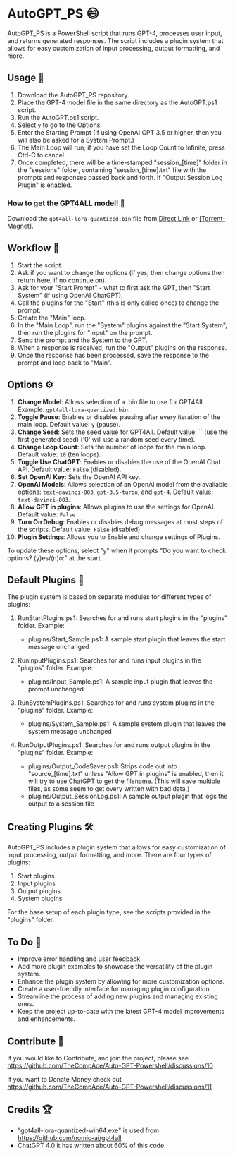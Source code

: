 # AutoGPT_PS 😄

AutoGPT_PS is a PowerShell script that runs GPT-4, processes user input, and returns generated responses. The script includes a plugin system that allows for easy customization of input processing, output formatting, and more.

## Usage 🚀

1. Download the AutoGPT_PS repository.
2. Place the GPT-4 model file in the same directory as the AutoGPT.ps1 script.
3. Run the AutoGPT.ps1 script.
4. Select `y` to go to the Options.
5. Enter the Starting Prompt (If using OpenAI GPT 3.5 or higher, then you will also be asked for a System Prompt.)
6. The Main Loop will run; if you have set the Loop Count to Infinite, press Ctrl-C to cancel.
7. Once completed, there will be a time-stamped "session_[time]" folder in the "sessions" folder, containing "session_[time].txt" file with the prompts and responses passed back and forth. If "Output Session Log Plugin" is enabled.

### How to get the GPT4ALL model! 💾
Download the `gpt4all-lora-quantized.bin` file from [Direct Link](https://the-eye.eu/public/AI/models/nomic-ai/gpt4all/gpt4all-lora-quantized.bin) or [[Torrent-Magnet]](https://tinyurl.com/gpt4all-lora-quantized).

## Workflow 🔄

1. Start the script.
2. Ask if you want to change the options (if yes, then change options then return here, if no continue on).
3. Ask for your "Start Prompt" - what to first ask the GPT, then "Start System" (if using OpenAI ChatGPT).
4. Call the plugins for the "Start" (this is only called once) to change the prompt.
5. Create the "Main" loop.
6. In the "Main Loop", run the "System" plugins against the "Start System", then run the plugins for "Input" on the prompt.
7. Send the prompt and the System to the GPT.
8. When a response is received, run the "Output" plugins on the response.
9. Once the response has been processed, save the response to the prompt and loop back to "Main".

## Options ⚙️

1. **Change Model**: Allows selection of a .bin file to use for GPT4All. Example: `gpt4all-lora-quantized.bin`.
2. **Toggle Pause**: Enables or disables pausing after every iteration of the main loop. Default value: `y` (pause).
3. **Change Seed**: Sets the seed value for GPT4All. Default value: `` (use the first generated seed) ('0' will use a random seed every time).
4. **Change Loop Count**: Sets the number of loops for the main loop. Default value: `10` (ten loops).
5. **Toggle Use ChatGPT**: Enables or disables the use of the OpenAI Chat API. Default value: `False` (disabled).
6. **Set OpenAI Key**: Sets the OpenAI API key.
7. **OpenAI Models**: Allows selection of an OpenAI model from the available options: `text-davinci-003`, `gpt-3.5-turbo`, and `gpt-4`. Default value: `text-davinci-003`.
8. **Allow GPT in plugins**: Allows plugins to use the settings for OpenAI. Default value: `False`
9. **Turn On Debug**: Enables or disables debug messages at most steps of the scripts. Default value: `False` (disabled).
10. **Plugin Settings**: Allows you to Enable and change settings of Plugins.

To update these options, select "y" when it prompts "Do you want to check options? (y)es/(n)o:" at the start.

## Default Plugins 🔌

The plugin system is based on separate modules for different types of plugins:

1. RunStartPlugins.ps1: Searches for and runs start plugins in the "plugins" folder. Example:
   - plugins/Start_Sample.ps1: A sample start plugin that leaves the start message unchanged

2. RunInputPlugins.ps1: Searches for and runs input plugins in the "plugins" folder. Example:
   - plugins/Input_Sample.ps1: A sample input plugin that leaves the prompt unchanged

3. RunSystemPlugins.ps1: Searches for and runs system plugins in the "plugins" folder. Example:
   - plugins/System_Sample.ps1: A sample system plugin that leaves the system message unchanged

4. RunOutputPlugins.ps1: Searches for and runs output plugins in the "plugins" folder. Example:
   - plugins/Output_CodeSaver.ps1: Strips code out into "source_[time].txt" unless "Allow GPT in plugins" is enabled, then it will try to use ChatGPT to get the filename. (This will save multiple files, as some seem to get overy written with bad data.)
   - plugins/Output_SessionLog.ps1: A sample output plugin that logs the output to a session file

## Creating Plugins 🛠️

AutoGPT_PS includes a plugin system that allows for easy customization of input processing, output formatting, and more. There are four types of plugins:

1. Start plugins
2. Input plugins
3. Output plugins
4. System plugins

For the base setup of each plugin type, see the scripts provided in the "plugins" folder.

## To Do 📝

- Improve error handling and user feedback.
- Add more plugin examples to showcase the versatility of the plugin system.
- Enhance the plugin system by allowing for more customization options.
- Create a user-friendly interface for managing plugin configuration.
- Streamline the process of adding new plugins and managing existing ones.
- Keep the project up-to-date with the latest GPT-4 model improvements and enhancements.

## Contribute 🤝

If you would like to Contribute, and join the project, please see https://github.com/TheCompAce/Auto-GPT-Powershell/discussions/10

If you want to Donate Money check out https://github.com/TheCompAce/Auto-GPT-Powershell/discussions/11


## Credits 🏆
- "gpt4all-lora-quantized-win64.exe" is used from https://github.com/nomic-ai/gpt4all
- ChatGPT 4.0 it has written about 60% of this code.